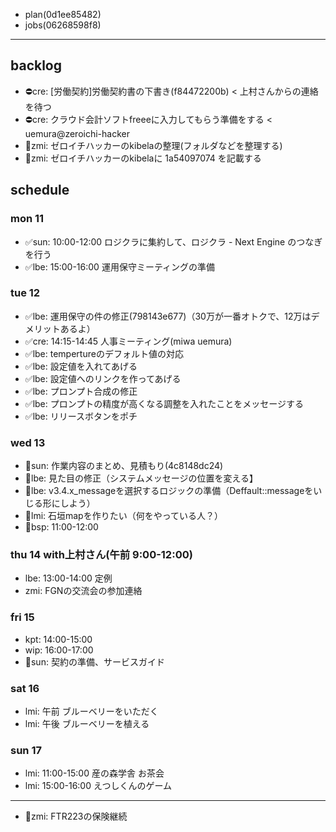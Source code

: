 
- plan(0d1ee85482)
- jobs(06268598f8)
---

## backlog
- ⛔️cre: [労働契約]労働契約書の下書き(f84472200b) < 上村さんからの連絡を待つ
- ⛔️cre: クラウド会計ソフトfreeeに入力してもらう準備をする < uemura@zeroichi-hacker
- 📌zmi: ゼロイチハッカーのkibelaの整理(フォルダなどを整理する)
- 📌zmi: ゼロイチハッカーのkibelaに 1a54097074 を記載する

## schedule
### mon 11
- ✅sun: 10:00-12:00 ロジクラに集約して、ロジクラ - Next Engine のつなぎを行う
- ✅lbe: 15:00-16:00 運用保守ミーティングの準備
### tue 12
- ✅lbe: 運用保守の件の修正(798143e677)（30万が一番オトクで、12万はデメリットあるよ）
- ✅cre: 14:15-14:45 人事ミーティング(miwa uemura)
- ✅lbe: tempertureのデフォルト値の対応
- ✅lbe: 設定値を入れてあげる
- ✅lbe: 設定値へのリンクを作ってあげる
- ✅lbe: プロンプト合成の修正
- ✅lbe: プロンプトの精度が高くなる調整を入れたことをメッセージする
- ✅lbe: リリースボタンをポチ
### wed 13
- 📌sun: 作業内容のまとめ、見積もり(4c8148dc24)
- 📌lbe: 見た目の修正（システムメッセージの位置を変える】
- 📌lbe: v3.4.x_messageを選択するロジックの準備（Deffault::messageをいじる形にしよう）
- 📌lmi: 石垣mapを作りたい（何をやっている人？）
- 📌bsp: 11:00-12:00
### thu 14 with上村さん(午前 9:00-12:00)
- lbe: 13:00-14:00 定例
- zmi: FGNの交流会の参加連絡
### fri 15
- kpt: 14:00-15:00
- wip: 16:00-17:00
- 📌sun: 契約の準備、サービスガイド
### sat 16
- lmi: 午前 ブルーベリーをいただく
- lmi: 午後 ブルーベリーを植える
### sun 17
- lmi: 11:00-15:00 産の森学舎 お茶会
- lmi: 15:00-16:00 えつしくんのゲーム

---
- 📌zmi: FTR223の保険継続


